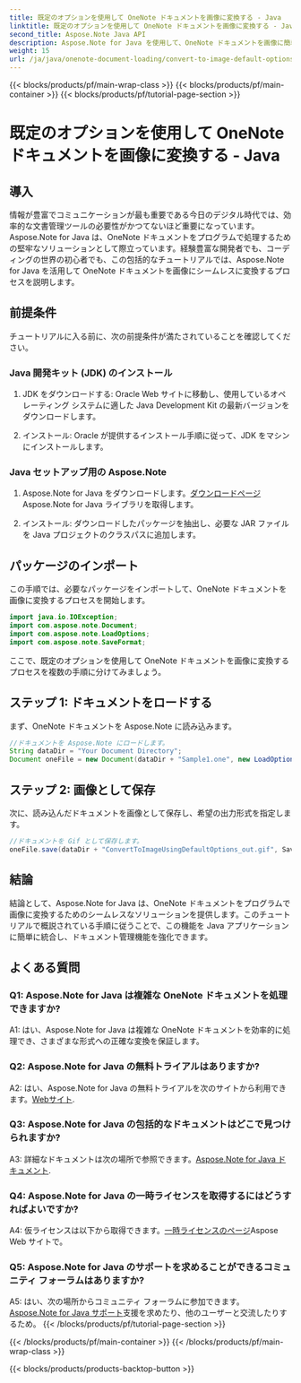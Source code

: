 ```yaml
---
title: 既定のオプションを使用して OneNote ドキュメントを画像に変換する - Java
linktitle: 既定のオプションを使用して OneNote ドキュメントを画像に変換する - Java
second_title: Aspose.Note Java API
description: Aspose.Note for Java を使用して、OneNote ドキュメントを画像に簡単に変換します。シームレスな統合については、このステップバイステップのチュートリアルに従ってください。
weight: 15
url: /ja/java/onenote-document-loading/convert-to-image-default-options/
---
```


{{< blocks/products/pf/main-wrap-class >}}
{{< blocks/products/pf/main-container >}}
{{< blocks/products/pf/tutorial-page-section >}}

# 既定のオプションを使用して OneNote ドキュメントを画像に変換する - Java

## 導入

情報が豊富でコミュニケーションが最も重要である今日のデジタル時代では、効率的な文書管理ツールの必要性がかつてないほど重要になっています。 Aspose.Note for Java は、OneNote ドキュメントをプログラムで処理するための堅牢なソリューションとして際立っています。経験豊富な開発者でも、コーディングの世界の初心者でも、この包括的なチュートリアルでは、Aspose.Note for Java を活用して OneNote ドキュメントを画像にシームレスに変換するプロセスを説明します。

## 前提条件

チュートリアルに入る前に、次の前提条件が満たされていることを確認してください。

### Java 開発キット (JDK) のインストール

1. JDK をダウンロードする: Oracle Web サイトに移動し、使用しているオペレーティング システムに適した Java Development Kit の最新バージョンをダウンロードします。
   
2. インストール: Oracle が提供するインストール手順に従って、JDK をマシンにインストールします。

### Java セットアップ用の Aspose.Note

1.  Aspose.Note for Java をダウンロードします。[ダウンロードページ](https://releases.aspose.com/note/java/) Aspose.Note for Java ライブラリを取得します。
   
2. インストール: ダウンロードしたパッケージを抽出し、必要な JAR ファイルを Java プロジェクトのクラスパスに追加します。

## パッケージのインポート

この手順では、必要なパッケージをインポートして、OneNote ドキュメントを画像に変換するプロセスを開始します。

```java
import java.io.IOException;
import com.aspose.note.Document;
import com.aspose.note.LoadOptions;
import com.aspose.note.SaveFormat;
```

ここで、既定のオプションを使用して OneNote ドキュメントを画像に変換するプロセスを複数の手順に分けてみましょう。

## ステップ 1: ドキュメントをロードする

まず、OneNote ドキュメントを Aspose.Note に読み込みます。

```java
//ドキュメントを Aspose.Note にロードします。
String dataDir = "Your Document Directory";
Document oneFile = new Document(dataDir + "Sample1.one", new LoadOptions());
```

## ステップ 2: 画像として保存

次に、読み込んだドキュメントを画像として保存し、希望の出力形式を指定します。

```java
//ドキュメントを Gif として保存します。
oneFile.save(dataDir + "ConvertToImageUsingDefaultOptions_out.gif", SaveFormat.Gif);
```

## 結論

結論として、Aspose.Note for Java は、OneNote ドキュメントをプログラムで画像に変換するためのシームレスなソリューションを提供します。このチュートリアルで概説されている手順に従うことで、この機能を Java アプリケーションに簡単に統合し、ドキュメント管理機能を強化できます。

## よくある質問

### Q1: Aspose.Note for Java は複雑な OneNote ドキュメントを処理できますか?

A1: はい、Aspose.Note for Java は複雑な OneNote ドキュメントを効率的に処理でき、さまざまな形式への正確な変換を保証します。

### Q2: Aspose.Note for Java の無料トライアルはありますか?

 A2: はい、Aspose.Note for Java の無料トライアルを次のサイトから利用できます。[Webサイト](https://releases.aspose.com/).

### Q3: Aspose.Note for Java の包括的なドキュメントはどこで見つけられますか?

 A3: 詳細なドキュメントは次の場所で参照できます。[Aspose.Note for Java ドキュメント](https://reference.aspose.com/note/java/).

### Q4: Aspose.Note for Java の一時ライセンスを取得するにはどうすればよいですか?

 A4: 仮ライセンスは以下から取得できます。[一時ライセンスのページ](https://purchase.aspose.com/temporary-license/)Aspose Web サイトで。

### Q5: Aspose.Note for Java のサポートを求めることができるコミュニティ フォーラムはありますか?

 A5: はい、次の場所からコミュニティ フォーラムに参加できます。[Aspose.Note for Java サポート](https://forum.aspose.com/c/note/28)支援を求めたり、他のユーザーと交流したりするため。
{{< /blocks/products/pf/tutorial-page-section >}}

{{< /blocks/products/pf/main-container >}}
{{< /blocks/products/pf/main-wrap-class >}}

{{< blocks/products/products-backtop-button >}}
